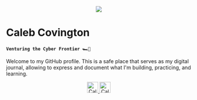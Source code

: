 <h1 align='center'>
  <img src="https://readme-typing-svg.herokuapp.com?font=&size=32&duration=4000&pause=1000&color=EBEBEB&random=false&width=435&lines=Hello!;Bonjour!;Hallo!;Hola!;Ciao!;Olá!;Привет!;Hej!;こんにちは!;안녕하세요!;" />
</h1>

# Caleb Covington

**`Venturing the Cyber Frontier 🏎️💨`**

Welcome to my GitHub profile. This is a safe place that serves as my digital journal, allowing to express and document what I'm building, practicing, and learning.

<div align="center">  
  <a href="https://www.linkedin.com/in/calebcovington/">
    <img alt="CalebCovington | LinkedIn" width="30px" src="https://cdn.jsdelivr.net/npm/simple-icons@v3/icons/linkedin.svg">
  </a>
  
  <a href="mailto:calebwcovington@gmail.com">
    <img alt="CalebCovington | Gmail" width="30px" src="https://cdn.jsdelivr.net/npm/simple-icons@v3/icons/gmail.svg">
    </a>
</div>

